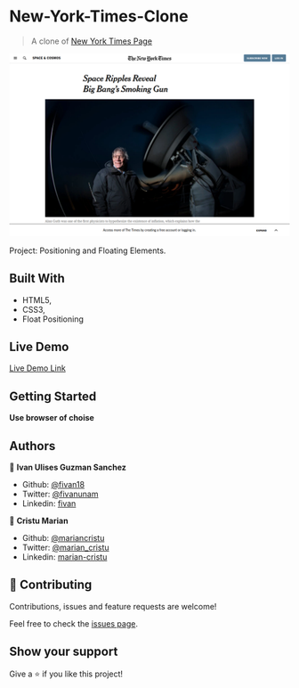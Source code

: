 # New-York-Times-Clone

> A clone of [New York Times Page](https://www.nytimes.com/2014/03/18/science/space/detection-of-waves-in-space-buttresses-landmark-theory-of-big-bang.html?_r=0)

![screenshot](screenshoot/screenshoot.png)

Project: Positioning and Floating Elements.

## Built With

- HTML5,
- CSS3,
- Float Positioning

## Live Demo

[Live Demo Link](https://mariancristu.github.io/New-York-Times-Clone/)

## Getting Started

**Use browser of choise**

## Authors

👤 **Ivan Ulises Guzman Sanchez**

- Github: [@fivan18](https://github.com/fivan18)
- Twitter: [@fivanunam](https://twitter.com/fivanunam)
- Linkedin: [fivan](www.linkedin.com/in/fivan)

👤 **Cristu Marian**

- Github: [@mariancristu](https://github.com/mariancristu)
- Twitter: [@marian_cristu](https://twitter.com/marian_cristu)
- Linkedin: [marian-cristu](https://www.linkedin.com/in/marian-cristu-b687b3197)

## 🤝 Contributing

Contributions, issues and feature requests are welcome!

Feel free to check the [issues page](https://github.com/mariancristu/New-York-Times-Clone/issues).

## Show your support

Give a ⭐️ if you like this project!
